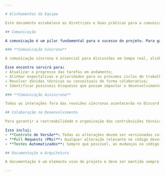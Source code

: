 ```yaml
---

# Alinhamentos da Equipe  

Este documento estabelece as diretrizes e boas práticas para a comunicação e colaboração dentro da equipe do projeto **SecTrace**. Nosso objetivo é garantir um fluxo de trabalho eficiente, transparente e colaborativo.

## Comunicação  

A comunicação é um pilar fundamental para o sucesso do projeto. Para garantir que todos estejam alinhados e informados, utilizamos dois formatos principais de comunicação: síncrona e assíncrona.  

### **Comunicação Síncrona**  

A comunicação síncrona é essencial para discussões em tempo real, alinhamentos estratégicos e resolução imediata de dúvidas e impedimentos. Para isso, a equipe se reunirá diariamente em dias úteis às 22:00, utilizando a plataforma Discord.  

Esse encontro servirá para:  
- Atualizar o progresso das tarefas em andamento;  
- Alinhar expectativas e prioridades para os próximos ciclos de trabalho;  
- Resolver dúvidas técnicas ou conceituais de forma colaborativa;  
- Identificar possíveis bloqueios que possam impactar o desenvolvimento.  

### **Comunicação Assíncrona**  

Todas as interações fora das reuniões síncronas acontecerão no Discord ou WhatsApp, permitindo que os membros troquem informações, tirem dúvidas e compartilhem atualizações conforme sua disponibilidade.  

## Colaboração no Desenvolvimento  

Para garantir a rastreabilidade e organização das contribuições técnicas, toda colaboração relacionada ao código e testes será realizada exclusivamente através do GitHub.  

Isso inclui:  
- **Controle de Versão**: Todas as alterações devem ser versionadas corretamente através de branches organizadas.  
- **Pull Requests (PRs)**: Qualquer alteração relevante no código deverá ser submetida via PR, passando por revisão antes da fusão.  
- **Testes Automatizados**: Sempre que possível, as mudanças no código deverão ser acompanhadas de testes para garantir estabilidade.  

## Documentação e Arquitetura  

A documentação é um elemento vivo do projeto e deve ser mantida sempre atualizada. Ajustes e melhorias na documentação, bem como na arquitetura do sistema, poderão ser feitos conforme a evolução do projeto, desde que haja consenso entre os membros da equipe.  

---  
```

